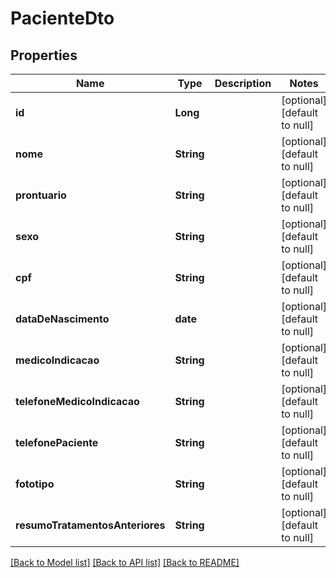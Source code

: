 # PacienteDto
## Properties

| Name | Type | Description | Notes |
|------------ | ------------- | ------------- | -------------|
| **id** | **Long** |  | [optional] [default to null] |
| **nome** | **String** |  | [optional] [default to null] |
| **prontuario** | **String** |  | [optional] [default to null] |
| **sexo** | **String** |  | [optional] [default to null] |
| **cpf** | **String** |  | [optional] [default to null] |
| **dataDeNascimento** | **date** |  | [optional] [default to null] |
| **medicoIndicacao** | **String** |  | [optional] [default to null] |
| **telefoneMedicoIndicacao** | **String** |  | [optional] [default to null] |
| **telefonePaciente** | **String** |  | [optional] [default to null] |
| **fototipo** | **String** |  | [optional] [default to null] |
| **resumoTratamentosAnteriores** | **String** |  | [optional] [default to null] |

[[Back to Model list]](../README.md#documentation-for-models) [[Back to API list]](../README.md#documentation-for-api-endpoints) [[Back to README]](../README.md)

